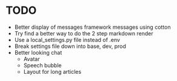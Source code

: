 # TODO

- Better display of messages framework messages using cotton 
- Try find a better way to do the 2 step markdown render 
- Use a local_settings.py file instead of .env 
- Break settings file down into base, dev, prod 
- Better looking chat 
    - Avatar
    - Speech bubble
    - Layout for long articles
